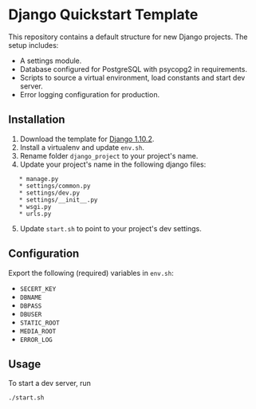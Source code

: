 # Django Quickstart Template

This repository contains a default structure for new Django projects. The setup
includes:

* A settings module.
* Database configured for PostgreSQL with psycopg2 in requirements.
* Scripts to source a virtual environment, load constants and start dev server.
* Error logging configuration for production.

## Installation

1. Download the template for [Django 1.10.2][latest].
2. Install a virtualenv and update `env.sh`.
3. Rename folder `django_project` to your project's name.
4. Update your project's name in the following django files:

```
   * manage.py
   * settings/common.py
   * settings/dev.py
   * settings/__init__.py
   * wsgi.py
   * urls.py
 ```

5. Update `start.sh` to point to your project's dev settings.

## Configuration

Export the following (required) variables in `env.sh`:
* `SECERT_KEY`
* `DBNAME`
* `DBPASS`
* `DBUSER`
* `STATIC_ROOT`
* `MEDIA_ROOT`
* `ERROR_LOG`

## Usage

To start a dev server, run

    ./start.sh

[latest]: https://github.com/ajoyoommen/django-quickstart-template/archive/django-1.10.2.zip
